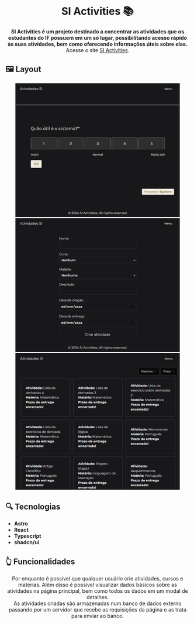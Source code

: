 <h1 align="center" style="font-weight: bold;">SI Activities 📚</h1>

<p align="center">
  <b>SI Activities é um projeto destinado a concentrar as atividades que os estudantes do IF possuem em um só lugar,
  possibilitando acesso rápido às suas atividades, bem como oferecendo informações úteis sobre elas.</b>
  <br />
  Acesse o site <a href="https://arthurfaraujo.github.com/si-activities">SI Activities</a>.
</p>

<h2 id="layout">🖼️ Layout</h2>

<div align="center">
  <img src="/img/img1.png" width="450px" />
  <img src="/img/img2.png" width="450px" />
  <img src="/img/img3.png" width="450px" />
</div>

<h2 id="techs">🔍 Tecnologias</h2>

- **Astro**
- **React**
- **Typescript**
- **shadcn/ui**

<h2 id="functions">👆 Funcionalidades</h2>

<p align="center">
  Por enquanto é possível que qualquer usuário crie atividades, cursos e matérias. Além disso é possível visualizar dados básicos sobre as atividades na página       principal, bem como todos os dados em um modal de detalhes.<br>
  As atividades criadas são armazenadas num banco de dados externo passando por um servidor que recebe as requisições da página e as trata para enviar ao banco.
</p>

